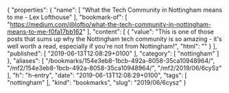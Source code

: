 {
  "properties": {
    "name": [
      "What the Tech Community in Nottingham means to me - Lex Lofthouse"
    ],
    "bookmark-of": [
      "https://medium.com/@loftio/what-the-tech-community-in-nottingham-means-to-me-f0fa17bb162"
    ],
    "content": [
      {
        "value": "This is one of those posts that sums up why the Nottingham tech community is so amazing - it's well worth a read, especially if you're not from Nottingham!",
        "html": ""
      }
    ],
    "published": [
      "2019-06-13T12:08:29+0100"
    ],
    "category": [
      "nottingham"
    ]
  },
  "aliases": [
    "/bookmarks/154e3eb8-1bcb-492a-8058-35ca10948964/",
    "/mf2/154e3eb8-1bcb-492a-8058-35ca10948964/",
    "/mf2/2019/06/6cySz"
  ],
  "h": "h-entry",
  "date": "2019-06-13T12:08:29+0100",
  "tags": [
    "nottingham"
  ],
  "kind": "bookmarks",
  "slug": "2019/06/6cysz"
}
